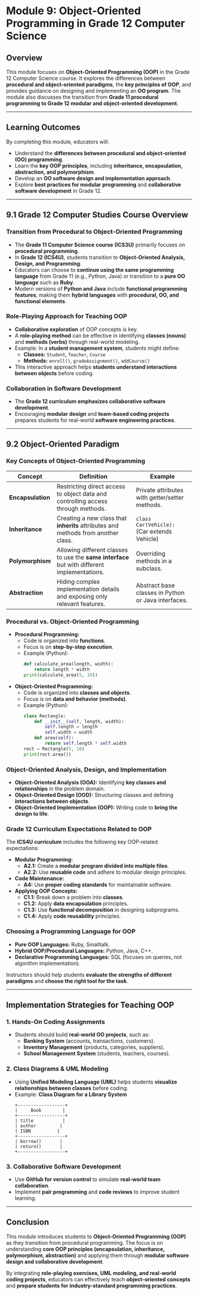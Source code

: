 # **Module 9: Object-Oriented Programming in Grade 12 Computer Science**

## **Overview**
This module focuses on **Object-Oriented Programming (OOP)** in the Grade 12 Computer Science course. It explores the differences between **procedural and object-oriented paradigms**, the **key principles of OOP**, and provides guidance on designing and implementing an **OO program**. The module also discusses the transition from **Grade 11 procedural programming to Grade 12 modular and object-oriented development**.

---

## **Learning Outcomes**
By completing this module, educators will:
- Understand the **differences between procedural and object-oriented (OO) programming**.
- Learn the **key OOP principles**, including **inheritance, encapsulation, abstraction, and polymorphism**.
- Develop an **OO software design and implementation approach**.
- Explore **best practices for modular programming** and **collaborative software development** in Grade 12.

---

## **9.1 Grade 12 Computer Studies Course Overview**

### **Transition from Procedural to Object-Oriented Programming**
- The **Grade 11 Computer Science course (ICS3U)** primarily focuses on **procedural programming**.
- In **Grade 12 (ICS4U)**, students transition to **Object-Oriented Analysis, Design, and Programming**.
- Educators can choose to **continue using the same programming language** from Grade 11 (e.g., Python, Java) or transition to a **pure OO language** such as **Ruby**.
- Modern versions of **Python and Java** include **functional programming features**, making them **hybrid languages** with **procedural, OO, and functional elements**.

### **Role-Playing Approach for Teaching OOP**
- **Collaborative exploration** of OOP concepts is key.
- A **role-playing method** can be effective in identifying **classes (nouns)** and **methods (verbs)** through real-world modeling.
- Example: In a **student management system**, students might define:
  - **Classes:** `Student`, `Teacher`, `Course`
  - **Methods:** `enroll()`, `gradeAssignment()`, `addCourse()`
- This interactive approach helps **students understand interactions between objects** before coding.

### **Collaboration in Software Development**
- The **Grade 12 curriculum emphasizes collaborative software development**.
- Encouraging **modular design** and **team-based coding projects** prepares students for real-world **software engineering practices**.

---

## **9.2 Object-Oriented Paradigm**

### **Key Concepts of Object-Oriented Programming**

| **Concept** | **Definition** | **Example** |
|------------|--------------|------------|
| **Encapsulation** | Restricting direct access to object data and controlling access through methods. | Private attributes with getter/setter methods. |
| **Inheritance** | Creating a new class that **inherits** attributes and methods from another class. | `class Car(Vehicle):` (Car extends Vehicle) |
| **Polymorphism** | Allowing different classes to use the **same interface** but with different implementations. | Overriding methods in a subclass. |
| **Abstraction** | Hiding complex implementation details and exposing only relevant features. | Abstract base classes in Python or Java interfaces. |


### **Procedural vs. Object-Oriented Programming**
- **Procedural Programming:**
  - Code is organized into **functions**.
  - Focus is on **step-by-step execution**.
  - Example (Python):
    ```python
    def calculate_area(length, width):
        return length * width
    print(calculate_area(5, 10))
    ```
- **Object-Oriented Programming:**
  - Code is organized into **classes and objects**.
  - Focus is on **data and behavior (methods)**.
  - Example (Python):
    ```python
    class Rectangle:
        def __init__(self, length, width):
            self.length = length
            self.width = width
        def area(self):
            return self.length * self.width
    rect = Rectangle(5, 10)
    print(rect.area())
    ```

### **Object-Oriented Analysis, Design, and Implementation**
- **Object-Oriented Analysis (OOA):** Identifying **key classes and relationships** in the problem domain.
- **Object-Oriented Design (OOD):** Structuring classes and defining **interactions between objects**.
- **Object-Oriented Implementation (OOP):** Writing code to **bring the design to life**.

### **Grade 12 Curriculum Expectations Related to OOP**
The **ICS4U curriculum** includes the following key OOP-related expectations:
- **Modular Programming:**
  - **A2.1:** Create a **modular program divided into multiple files**.
  - **A2.2:** Use **reusable code** and adhere to modular design principles.
- **Code Maintenance:**
  - **A4:** Use **proper coding standards** for maintainable software.
- **Applying OOP Concepts:**
  - **C1.1:** Break down a problem into **classes**.
  - **C1.2:** Apply **data encapsulation** principles.
  - **C1.3:** Use **functional decomposition** in designing subprograms.
  - **C1.4:** Apply **code reusability** principles.

### **Choosing a Programming Language for OOP**
- **Pure OOP Languages:** Ruby, Smalltalk.
- **Hybrid OOP/Procedural Languages:** Python, Java, C++.
- **Declarative Programming Languages:** SQL (focuses on queries, not algorithm implementation).

Instructors should help students **evaluate the strengths of different paradigms** and **choose the right tool for the task**.

---

## **Implementation Strategies for Teaching OOP**

### **1. Hands-On Coding Assignments**
- Students should build **real-world OO projects**, such as:
  - **Banking System** (accounts, transactions, customers).
  - **Inventory Management** (products, categories, suppliers).
  - **School Management System** (students, teachers, courses).

### **2. Class Diagrams & UML Modeling**
- Using **Unified Modeling Language (UML)** helps students **visualize relationships between classes** before coding.
- Example: **Class Diagram for a Library System**
  ```
  +------------------+
  |     Book        |
  +------------------+
  | title           |
  | author         |
  | ISBN          |
  +------------------+
  | borrow()       |
  | return()       |
  +------------------+
  ```

### **3. Collaborative Software Development**
- Use **GitHub for version control** to simulate **real-world team collaboration**.
- Implement **pair programming** and **code reviews** to improve student learning.

---

## **Conclusion**
This module introduces students to **Object-Oriented Programming (OOP)** as they transition from procedural programming. The focus is on understanding **core OOP principles (encapsulation, inheritance, polymorphism, abstraction)** and applying them through **modular software design and collaborative development**. 

By integrating **role-playing exercises, UML modeling, and real-world coding projects**, educators can effectively teach **object-oriented concepts** and **prepare students for industry-standard programming practices**.
